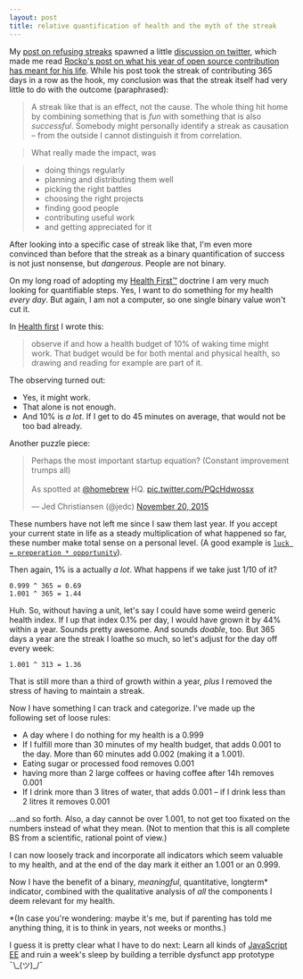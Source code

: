 ```yaml
---
layout: post
title: relative quantification of health and the myth of the streak                                 
---
```


My [post on refusing streaks](/streaks-no-thank-you-happy-to-suck/) spawned a little [discussion on twitter](https://twitter.com/filtercake/status/698434199305515008), which made me read [Rocko's post on what his year of open source contribution has meant for his life](http://kowalski.gd/blog/what-happened-while-contributing-to-open-source-on-a-daily-basis-for-one-year). While his post took the streak of contributing 365 days in a row as the hook, my conclusion was that the streak itself had very little to do with the outcome (paraphrased):

> A streak like that is an effect, not the cause. The whole thing hit home by combining something that is *fun* with something that is also *successful*. Somebody might personally identify a streak as causation – from the outside I cannot distinguish it from correlation.

> What really made the impact, was

> - doing things regularly
> - planning and distributing them well
> - picking the right battles
> - choosing the right projects
> - finding good people
> - contributing useful work
> - and getting appreciated for it

After looking into a specific case of streak like that, I'm even more convinced than before that the streak as a binary quantification of success is not just nonsense, but *dangerous*. People are not binary.

On my long road of adopting my [Health First™](/health-first/) doctrine I am very much looking for quantifiable steps. Yes, I want to do something for my health *every day*. But again, I am not a computer, so one single binary value won't cut it.

In [Health first](/health-first/) I wrote this:

> observe if and how a health budget of 10% of waking time might work. That budget would be for both mental and physical health, so drawing and reading for example are part of it.

The observing turned out:

- Yes, it might work.
- That alone is not enough.
- And 10% is *a lot*. If I get to do 45 minutes on average, that would not be too bad already.

Another puzzle piece:

<blockquote class="twitter-tweet" data-lang="en"><p lang="en" dir="ltr">Perhaps the most important startup equation? (Constant improvement trumps all)<br><br>As spotted at <a href="https://twitter.com/homebrew">@homebrew</a> HQ. <a href="https://t.co/PQcHdwossx">pic.twitter.com/PQcHdwossx</a></p>&mdash; Jed Christiansen (@jedc) <a href="https://twitter.com/jedc/status/667567495465689088">November 20, 2015</a></blockquote>
<script async src="//platform.twitter.com/widgets.js" charset="utf-8"></script>

These numbers have not left me since I saw them last year. If you accept your current state in life as a steady multiplication of what happened so far, these number make total sense on a personal level. (A good example is [`luck = preperation * opportunity`](https://encrypted.google.com/search?q=luck+%3D+preparation+*+opportunity&hl=en&source=lnms&tbm=isch&sa=X&ved=0ahUKEwjMh4Sto5vLAhVoAZoKHbmbA6QQ_AUIBygB&biw=748&bih=801#hl=en&tbm=isch&q=luck+preparation+opportunity)).

Then again, 1% is a actually *a lot*. What happens if we take just 1/10 of it?

```
0.999 ^ 365 = 0.69
1.001 ^ 365 = 1.44 
```

Huh. So, without having a unit, let's say I could have some weird generic health index. If I up that index 0.1% per day, I would have grown it by 44% within a year. Sounds pretty awesome. And sounds *doable*, too. But 365 days a year are the streak I loathe so much, so let's adjust for the day off every week:

```
1.001 ^ 313 = 1.36
```

That is still more than a third of growth within a year, *plus* I removed the stress of having to maintain a streak.

Now I have something I can track and categorize. I've made up the following set of loose rules:

- A day where I do nothing for my health is a 0.999
- If I fulfill more than 30 minutes of my health budget, that adds   0.001 to the day. More than 60 minutes add 0.002 (making it a 1.001).
- Eating sugar or processed food removes 0.001
- having more than 2 large coffees or having coffee after 14h removes 0.001
- If I drink more than 3 litres of water, that adds 0.001 – if I drink less than 2 litres it removes 0.001

...and so forth. Also, a day cannot be over 1.001, to not get too fixated on the numbers instead of what they mean. (Not to mention that this is all complete BS from a scientific, rational point of view.)

I can now loosely track and incorporate all indicators which seem valuable to my health, and at the end of the day mark it either an 1.001 or an 0.999.

Now I have the benefit of a binary, *meaningful*, quantitative, longterm* indicator, combined with the qualitative analysis of *all* the components I deem relevant for my health.

*(In case you're wondering: maybe it's me, but if parenting has told me anything thing, it is to think in years, not weeks or months.)

I guess it is pretty clear what I have to do next: Learn all kinds of [JavaScript EE](https://medium.com/@rajaraodv/step-by-step-guide-to-building-react-redux-apps-using-mocks-48ca0f47f9a#.qhr854afy) and ruin a week's sleep by building a terrible dysfunct app prototype ¯\\\_(ツ)\_/¯